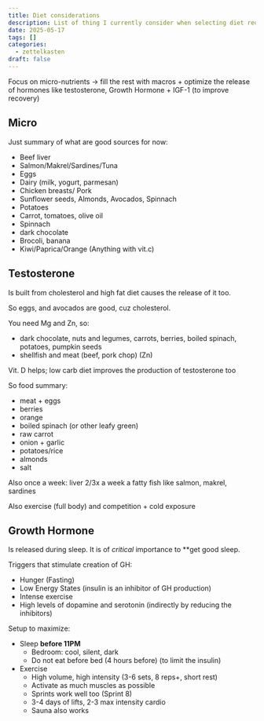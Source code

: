 ```yaml
---
title: Diet considerations
description: List of thing I currently consider when selecting diet requirements
date: 2025-05-17
tags: []
categories:
  - zettelkasten
draft: false
---
```


Focus on micro-nutrients -> fill the rest with macros + optimize the release of hormones like testosterone, Growth Hormone + IGF-1 (to improve recovery)

## Micro

Just summary of what are good sources for now:

- Beef liver
- Salmon/Makrel/Sardines/Tuna
- Eggs
- Dairy (milk, yogurt, parmesan)
- Chicken breasts/ Pork
- Sunflower seeds, Almonds, Avocados, Spinnach
- Potatoes
- Carrot, tomatoes, olive oil
- Spinnach
- dark chocolate
- Brocoli, banana
- Kiwi/Paprica/Orange (Anything with vit.c)

## Testosterone

Is built from cholesterol and high fat diet causes the release of it too.

So eggs, and avocados are good, cuz cholesterol.

You need Mg and Zn, so:
- dark chocolate, nuts and legumes, carrots, berries, boiled spinach, potatoes, pumpkin seeds
- shellfish and meat (beef, pork chop) (Zn)

Vit. D helps; low carb diet improves the production of testosterone too

So food summary:

- meat + eggs
- berries 
- orange
- boiled spinach (or other leafy green)
- raw carrot
- onion + garlic
- potatoes/rice
- almonds
- salt

Also once a week: liver
2/3x a week a fatty fish like salmon, makrel, sardines

Also exercise (full body) and competition + cold exposure

## Growth Hormone

Is released during sleep. It is of *critical* importance to **get good sleep.

Triggers that stimulate creation of GH:

- Hunger (Fasting)
- Low Energy States (insulin is an inhibitor of GH production)
- Intense exercise
- High levels of dopamine and serotonin (indirectly by reducing the inhibitors)

Setup to maximize: 

- Sleep **before 11PM**
    - Bedroom: cool, silent, dark
    - Do not eat before bed (4 hours before) (to limit the insulin)
- Exercise
    - High volume, high intensity (3-6 sets, 8 reps+, short rest)
    - Activate as much muscles as possible
    - Sprints work well too (Sprint 8)
    - 3-4 days of lifts, 2-3 max intensity cardio
    - Sauna also works
